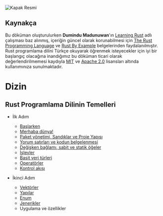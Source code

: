 ![Kapak Resmi](https://github.com/rust-lang-tr/dokuman/blob/master/resimler/Rust-Programlama-Diline-Giris-Dumindu-1.jpg)

## Kaynakça 
Bu döküman oluşturulurken **Dumindu Madunuwan**'ın [Learning Rust](https://github.com/learning-rust/site) adlı çalışması baz alınmış, içeriğin güncel olarak korunabilmesi için  [The Rust Programming Language](https://doc.rust-lang.org/book/) ve [Rust By Example](https://doc.rust-lang.org/rust-by-example/) belgelerinden faydalanılmıştır. Rust programlama dilini Türkçe okuyarak öğrenmek isteyecekler için iyi bir başlangıç olacağına inandığımız bu döküman ticari olarak değerlendirilmemesi kaydıyla [MIT](https://github.com/rust-lang/rust-by-example/blob/master/LICENSE-MIT) ve [Apache 2.0](https://github.com/rust-lang/rust-by-example/blob/master/LICENSE-APACHE) lisansları altında kullanımınıza sunulmaktadır. 


# Dizin
## Rust Programlama Dilinin Temelleri

* İlk Adım
  * [Başlarken](ilk-adim/rust-dilinin-temelleri.md)
  * [Merhaba dünya!](ilk-adim/merhaba.md)
  * [Paket yönetimi, Sandıklar ve Proje Yapısı](ilk-adim/cargo.md)
  * [Yorum satırları ve kodun belgelenmesi](ilk-adim/yorum-ve-belge.md)
  * [Değişken bağlamı, sabit ve statik öğeler](ilk-adim/baglam-sabit-statik.md)
  * [İşlevler](ilk-adim/islev.md)
  * [Basit veri türleri](ilk-adim/ilkeller.md)
  * [Operatörler](ilk-adim/operatorler.md)
  * [Kontrol akışı](ilk-adim/kontrol-akisi.md)

* İkinci Adım
  * [Vektörler](ikinci-adim/vectors.md)
  * [Yapılar](ikinci-adim/yapilar.md)
  * [Enum](ikinci-adim/enum.md)
  * [Jenerikler](ikinci-adim/jenerikler.md)
  * Uygulama ve özellikler
